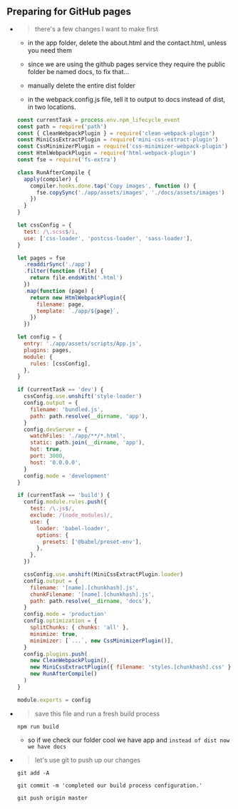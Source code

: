 ## Preparing for GitHub pages

- > there's a few changes I want to make first

  - in the app folder, delete the about.html and the contact.html, unless you need them

  - since we are using the github pages service they require the public folder be named docs, to fix that...

  - manually delete the entire dist folder

  - in the webpack.config.js file, tell it to output to docs instead of dist, in two locations.

  ```js
  const currentTask = process.env.npm_lifecycle_event
  const path = require('path')
  const { CleanWebpackPlugin } = require('clean-webpack-plugin')
  const MiniCssExtractPlugin = require('mini-css-extract-plugin')
  const CssMinimizerPlugin = require('css-minimizer-webpack-plugin')
  const HtmlWebpackPlugin = require('html-webpack-plugin')
  const fse = require('fs-extra')

  class RunAfterCompile {
    apply(compiler) {
      compiler.hooks.done.tap('Copy images', function () {
        fse.copySync('./app/assets/images', './docs/assets/images')
      })
    }
  }

  let cssConfig = {
    test: /\.scss$/i,
    use: ['css-loader', 'postcss-loader', 'sass-loader'],
  }

  let pages = fse
    .readdirSync('./app')
    .filter(function (file) {
      return file.endsWith('.html')
    })
    .map(function (page) {
      return new HtmlWebpackPlugin({
        filename: page,
        template: `./app/${page}`,
      })
    })

  let config = {
    entry: './app/assets/scripts/App.js',
    plugins: pages,
    module: {
      rules: [cssConfig],
    },
  }

  if (currentTask == 'dev') {
    cssConfig.use.unshift('style-loader')
    config.output = {
      filename: 'bundled.js',
      path: path.resolve(__dirname, 'app'),
    }
    config.devServer = {
      watchFiles: './app/**/*.html',
      static: path.join(__dirname, 'app'),
      hot: true,
      port: 3000,
      host: '0.0.0.0',
    }
    config.mode = 'development'
  }

  if (currentTask == 'build') {
    config.module.rules.push({
      test: /\.js$/,
      exclude: /(node_modules)/,
      use: {
        loader: 'babel-loader',
        options: {
          presets: ['@babel/preset-env'],
        },
      },
    })

    cssConfig.use.unshift(MiniCssExtractPlugin.loader)
    config.output = {
      filename: '[name].[chunkhash].js',
      chunkFilename: '[name].[chunkhash].js',
      path: path.resolve(__dirname, 'docs'),
    }
    config.mode = 'production'
    config.optimization = {
      splitChunks: { chunks: 'all' },
      minimize: true,
      minimizer: [`...`, new CssMinimizerPlugin()],
    }
    config.plugins.push(
      new CleanWebpackPlugin(),
      new MiniCssExtractPlugin({ filename: 'styles.[chunkhash].css' }),
      new RunAfterCompile()
    )
  }

  module.exports = config
  ```

- > save this file and run a fresh build process

  ```
  npm run build
  ```

  - so if we check our folder cool we have app and `instead of dist now we have docs`

- > let's use git to push up our changes

  ```
  git add -A

  git commit -m 'completed our build process configuration.'

  git push origin master
  ```
